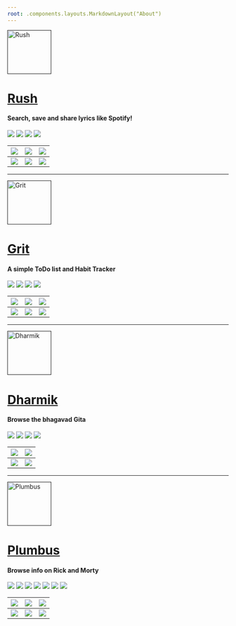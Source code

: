 ```yaml
---
root: .components.layouts.MarkdownLayout("About")
---
```


[<img src="https://raw.githubusercontent.com/shub39/Rush/refs/heads/master/fastlane/metadata/android/en-US/images/icon.png" alt="Rush" width="100"/>]()

# [Rush](https://github.com/shub39/Rush)
#### Search, save and share lyrics like Spotify!

![](https://m3-markdown-badges.vercel.app/stars/1/3/shub39/Rush)
![](https://ziadoua.github.io/m3-Markdown-Badges/badges/Android/android2.svg)
![](https://ziadoua.github.io/m3-Markdown-Badges/badges/AndroidStudio/androidstudio3.svg)
![](https://ziadoua.github.io/m3-Markdown-Badges/badges/Kotlin/kotlin1.svg)

| ![](https://raw.githubusercontent.com/shub39/Rush/refs/heads/master/fastlane/metadata/android/en-US/images/phoneScreenshots/1.png) | ![](https://raw.githubusercontent.com/shub39/Rush/refs/heads/master/fastlane/metadata/android/en-US/images/phoneScreenshots/2.png) | ![](https://raw.githubusercontent.com/shub39/Rush/refs/heads/master/fastlane/metadata/android/en-US/images/phoneScreenshots/5.png) |
|:----------------------------------------------------------------------------------------------------------------------------------:|:----------------------------------------------------------------------------------------------------------------------------------:|:----------------------------------------------------------------------------------------------------------------------------------:|
| ![](https://raw.githubusercontent.com/shub39/Rush/refs/heads/master/fastlane/metadata/android/en-US/images/phoneScreenshots/3.png) | ![](https://raw.githubusercontent.com/shub39/Rush/refs/heads/master/fastlane/metadata/android/en-US/images/phoneScreenshots/4.png) | ![](https://raw.githubusercontent.com/shub39/Rush/refs/heads/master/fastlane/metadata/android/en-US/images/phoneScreenshots/6.png) |

---

[<img src="https://raw.githubusercontent.com/shub39/Grit/refs/heads/master/fastlane/metadata/android/en-US/images/icon.png" alt="Grit" width="100"/>]()

# [Grit](https://github.com/shub39/Grit)
#### A simple ToDo list and Habit Tracker

![](https://m3-markdown-badges.vercel.app/stars/1/3/shub39/Grit)
![](https://ziadoua.github.io/m3-Markdown-Badges/badges/Android/android2.svg)
![](https://ziadoua.github.io/m3-Markdown-Badges/badges/AndroidStudio/androidstudio3.svg)
![](https://ziadoua.github.io/m3-Markdown-Badges/badges/Kotlin/kotlin1.svg)

| ![](https://raw.githubusercontent.com/shub39/Grit/refs/heads/master/fastlane/metadata/android/en-US/images/phoneScreenshots/1.png) | ![](https://raw.githubusercontent.com/shub39/Grit/refs/heads/master/fastlane/metadata/android/en-US/images/phoneScreenshots/2.png) | ![](https://raw.githubusercontent.com/shub39/Grit/refs/heads/master/fastlane/metadata/android/en-US/images/phoneScreenshots/5.png) |
|:----------------------------------------------------------------------------------------------------------------------------------:|:----------------------------------------------------------------------------------------------------------------------------------:|:----------------------------------------------------------------------------------------------------------------------------------:|
| ![](https://raw.githubusercontent.com/shub39/Grit/refs/heads/master/fastlane/metadata/android/en-US/images/phoneScreenshots/3.png) | ![](https://raw.githubusercontent.com/shub39/Grit/refs/heads/master/fastlane/metadata/android/en-US/images/phoneScreenshots/4.png) | ![](https://raw.githubusercontent.com/shub39/Grit/refs/heads/master/fastlane/metadata/android/en-US/images/phoneScreenshots/6.png) |

---

[<img src="https://raw.githubusercontent.com/shub39/Dharmik/refs/heads/master/fastlane/metadata/android/en-US/images/icon.png" alt="Dharmik" width="100"/>]()

# [Dharmik](https://github.com/shub39/Dharmik)
#### Browse the bhagavad Gita

![](https://m3-markdown-badges.vercel.app/stars/1/3/shub39/Dharmik)
![](https://ziadoua.github.io/m3-Markdown-Badges/badges/Android/android2.svg)
![](https://ziadoua.github.io/m3-Markdown-Badges/badges/AndroidStudio/androidstudio3.svg)
![](https://ziadoua.github.io/m3-Markdown-Badges/badges/Kotlin/kotlin1.svg)

| ![](https://raw.githubusercontent.com/shub39/Dharmik/refs/heads/master/fastlane/metadata/android/en-US/images/phoneScreenshots/1.png) | ![](https://raw.githubusercontent.com/shub39/Dharmik/refs/heads/master/fastlane/metadata/android/en-US/images/phoneScreenshots/2.png) | 
|:-------------------------------------------------------------------------------------------------------------------------------------:|:-------------------------------------------------------------------------------------------------------------------------------------:|
| ![](https://raw.githubusercontent.com/shub39/Dharmik/refs/heads/master/fastlane/metadata/android/en-US/images/phoneScreenshots/3.png) | ![](https://raw.githubusercontent.com/shub39/Dharmik/refs/heads/master/fastlane/metadata/android/en-US/images/phoneScreenshots/4.png) |

---

[<img src="https://raw.githubusercontent.com/shub39/Plumbus/refs/heads/master/fastlane/metadata/android/en-US/images/icon.png" alt="Plumbus" width="100"/>]()

# [Plumbus](https://github.com/shub39/Plumbus)
#### Browse info on Rick and Morty

![](https://m3-markdown-badges.vercel.app/stars/1/3/shub39/Plumbus)
![](https://ziadoua.github.io/m3-Markdown-Badges/badges/AndroidStudio/androidstudio3.svg)
![](https://ziadoua.github.io/m3-Markdown-Badges/badges/Kotlin/kotlin1.svg)
![](https://ziadoua.github.io/m3-Markdown-Badges/badges/Android/android2.svg)
[<img src="https://ziadoua.github.io/m3-Markdown-Badges/badges/Windows/windows2.svg"/>]()
[<img src="https://ziadoua.github.io/m3-Markdown-Badges/badges/macOS/macos3.svg"/>]()
[<img src="https://ziadoua.github.io/m3-Markdown-Badges/badges/Linux/linux2.svg"/>]()

| ![](https://raw.githubusercontent.com/shub39/Plumbus/refs/heads/master/fastlane/metadata/android/en-US/images/phoneScreenshots/1.png) | ![](https://raw.githubusercontent.com/shub39/Plumbus/refs/heads/master/fastlane/metadata/android/en-US/images/phoneScreenshots/2.png) | ![](https://raw.githubusercontent.com/shub39/Plumbus/refs/heads/master/fastlane/metadata/android/en-US/images/phoneScreenshots/5.png) |
|:-------------------------------------------------------------------------------------------------------------------------------------:|:-------------------------------------------------------------------------------------------------------------------------------------:|:-------------------------------------------------------------------------------------------------------------------------------------:|
| ![](https://raw.githubusercontent.com/shub39/Plumbus/refs/heads/master/fastlane/metadata/android/en-US/images/phoneScreenshots/3.png) | ![](https://raw.githubusercontent.com/shub39/Plumbus/refs/heads/master/fastlane/metadata/android/en-US/images/phoneScreenshots/4.png) | ![](https://raw.githubusercontent.com/shub39/Plumbus/refs/heads/master/fastlane/metadata/android/en-US/images/phoneScreenshots/6.png) |